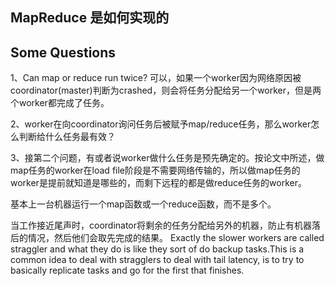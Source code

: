 ## MapReduce 是如何实现的

## Some Questions
1、Can map or reduce run twice? 
可以，如果一个worker因为网络原因被coordinator(master)判断为crashed，则会将任务分配给另一个worker，但是两个worker都完成了任务。

2、worker在向coordinator询问任务后被赋予map/reduce任务，那么worker怎么判断给什么任务最有效？

3、接第二个问题，有或者说worker做什么任务是预先确定的。按论文中所述，做map任务的worker在load file阶段是不需要网络传输的，所以做map任务的worker是提前就知道是哪些的，而剩下远程的都是做reduce任务的worker。


基本上一台机器运行一个map函数或一个reduce函数，而不是多个。

当工作接近尾声时，coordinator将剩余的任务分配给另外的机器，防止有机器落后的情况，然后他们会取先完成的结果。
Exactly the slower workers are called straggler and what they do is like they sort of do backup tasks.This is a common idea to deal with stragglers to deal with tail latency, is to try to basically replicate tasks and go for the first that finishes.

